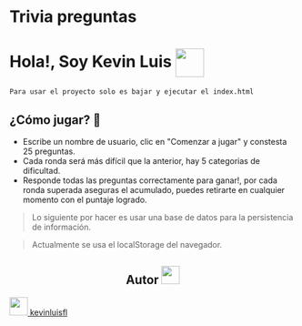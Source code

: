 # Trivia preguntas
<h1> Hola!, Soy Kevin Luis <img align="center" src = "https://raw.githubusercontent.com/MartinHeinz/MartinHeinz/master/wave.gif" width = 50px> </h1>

` Para usar el proyecto solo es bajar y ejecutar el index.html `

## ¿Cómo jugar? 🤷
- Escribe un nombre de usuario, clic en "Comenzar a jugar" y constesta 25 preguntas.
- Cada ronda será más difícil que la anterior, hay 5 categorias de dificultad.
- Responde todas las preguntas correctamente para ganar!, por cada ronda superada aseguras el acumulado, puedes retirarte en cualquier momento con el puntaje logrado.

> Lo siguiente por hacer es usar una base de datos para la persistencia de información. 

> Actualmente se usa el localStorage del navegador.


<h2 align="center">Autor <img src = "https://media2.giphy.com/media/QssGEmpkyEOhBCb7e1/giphy.gif?cid=ecf05e47a0n3gi1bfqntqmob8g9aid1oyj2wr3ds3mg700bl&rid=giphy.gif" width = 32px></h2>
<a href="https://github.com/kevinluisfl/"><img src='https://cdn-icons-png.flaticon.com/512/25/25231.png' width='32px' > kevinluisfl </a>
